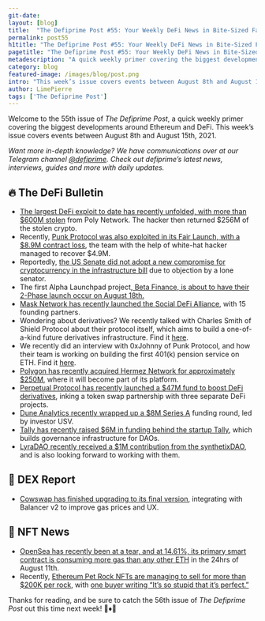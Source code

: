 ```yaml
---
git-date:
layout: [blog]
title:  "The Defiprime Post #55: Your Weekly DeFi News in Bite-Sized Fashion"
permalink: post55
h1title: "The Defiprime Post #55: Your Weekly DeFi News in Bite-Sized Fashion"
pagetitle: "The Defiprime Post #55: Your Weekly DeFi News in Bite-Sized Fashion"
metadescription: "A quick weekly primer covering the biggest developments around Ethereum and DeFi. This week’s issue covers events between August 8th and August 15th, 2021"
category: blog
featured-image: /images/blog/post.png
intro: "This week’s issue covers events between August 8th and August 15th, 2021"
author: LimePierre
tags: ['The Defiprime Post']
---
```


Welcome to the 55th issue of _The Defiprime Post_, a quick weekly primer covering the biggest developments around Ethereum and DeFi. This week’s issue covers events between August 8th and August 15th, 2021.

_Want more in-depth knowledge? We have communications over at our Telegram channel [@defiprime](https://t.me/defiprime). Check out defiprime’s latest news, interviews, guides and more with daily updates._


## 🔥 The DeFi Bulletin

* [The largest DeFi exploit to date has recently unfolded, with more than $600M stolen](https://twitter.com/defiprime/status/1425091244942893067) from Poly Network. The hacker then returned $256M of the stolen crypto.
* Recently, [Punk Protocol was also exploited in its Fair Launch, with a $8.9M contract loss](https://medium.com/punkprotocol/punk-finance-fair-launch-incident-report-984d9e340eb), the team with the help of white-hat hacker managed to recover $4.9M.
* Reportedly, [the US Senate did not adopt a new compromise for cryptocurrency in the infrastructure bill](https://www.coindesk.com/senate-compromise-infrastructure-bill) due to objection by a lone senator.
* The first Alpha Launchpad project,[ Beta Finance, is about to have their 2-Phase launch occur on August 18th. ](https://medium.com/beta-finance/beta-finances-2-phase-launch-on-ethereum-starts-august-18-784bee7652cb)
* [Mask Network has recently launched the Social DeFi Alliance](https://masknetwork.medium.com/mask-network-launches-the-social-defi-alliance-with-15-founding-partners-fdb82122bf1c), with 15 founding partners.
* Wondering about derivatives? We recently talked with Charles Smith of Shield Protocol about their protocol itself, which aims to build a one-of-a-kind future derivatives infrastructure. Find it [here](https://defiprime.com/shield).
* We recently did an interview with 0xJohnny of Punk Protocol, and how their team is working on building the first 401(k) pension service on ETH. Find it [here](https://defiprime.com/punk-protocol).
* [Polygon has recently acquired Hermez Network for approximately $250M,](https://www.coindesk.com/polygon-merges-with-hermez-network-in-250m-deal?amp=1&__twitter_impression=true&s=09) where it will become part of its platform.
* [Perpetual Protocol has recently launched a $47M fund to boost DeFi derivatives](https://cryptobriefing.com/perpetual-protocol-launches-47m-fund-to-boost-derivatives-trading/), inking a token swap partnership with three separate DeFi projects.
* [Dune Analytics recently wrapped up a $8M Series A](https://dune.xyz/blog/series-a) funding round, led by investor USV.
* [Tally has recently raised $6M in funding behind the startup Tally](https://t.co/UsCZLnPEQy?amp=1&s=09), which builds governance infrastructure for DAOs.
* [LyraDAO recently received a $1M contribution from the synthetixDAO](https://blog.lyra.finance/sdao-contributed-1m-to-lyra/), and is also looking forward to working with them.

## 💱 DEX Report

* [Cowswap has finished upgrading to its final version](https://medium.com/@gnosisPM/cowswap-upgrades-to-final-version-by-fully-integrating-with-balancer-v2-21f4d635da1), integrating with Balancer v2 to improve gas prices and UX.


## 💎 NFT News

* [OpenSea has recently been at a tear, and at 14.61%, its primary smart contract is consuming more gas than any other ETH](https://thedefiant.io/opensea-bots/) in the 24hrs of August 11th.
* Recently, [Ethereum Pet Rock NFTs are managing to sell for more than $200K per rock](https://fortune.com/2021/08/10/nft-rocks-200000/), with [one buyer writing “It’s so stupid that it’s perfect.”](https://decrypt.co/78097/ethereum-pet-rock-nfts-selling-more-than-100000)

Thanks for reading, and be sure to catch the 56th issue of _The Defiprime Post_ out this time next week! 👋♦️👋